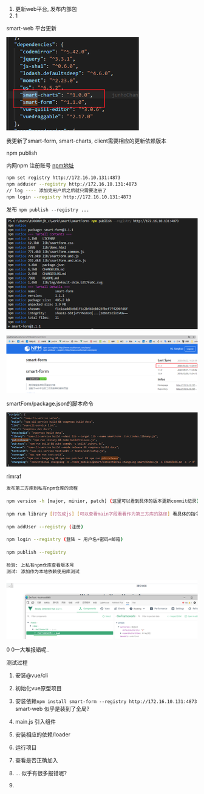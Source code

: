 1. 更新web平台, 发布内部包
2. 1



smart-web 平台更新

![image-20200622141623089](./imgs/image-20200622141623089.png)

我更新了smart-form, smart-charts, client需要相应的更新依赖版本

npm publish

内网npm 注册账号 [npm地址](http://www.southsmart.com/npm/#/)

```bash
npm set registry http://172.16.10.131:4873
npm adduser --registry http://172.16.10.131:4873 
// log ---- 添加完用户后之后就只需要注册了
npm login --registry http://172.16.10.131:4873 
```



发布 `npm publish --registry ...`

![image-20200622162031265](./imgs/image-20200622162031265.png)

![image-20200622162135909](./imgs/image-20200622162135909.png)

 



smartFom/package.json的脚本命令

![image-20200622163926571](./imgs/image-20200622163926571.png)



rimraf 



```bash
发布第三方库到私有npm仓库的流程

npm version -h [major, minior, patch] (这里可以看到具体的版本更新commit纪录)

npm run library [打包成js] [可以查看main字段看看作为第三方库的路径] 看具体的指令, 看输出的文件

npm addUser --registry (注册)

npm login --registry (登陆 ~ 用户名+密码+邮箱)

npm publish --registry

检验: 上私有npm仓库查看版本号
测试: 添加作为本地依赖使用库测试
```



![image-20200623104644745](./imgs/image-20200623104644745.png)



 0 0一大堆报错呢..

测试过程

1. 安装@vue/cli
2. 初始化vue原型项目
3. 安装依赖`npm install smart-form --registry http://172.16.10.131:4873` smart-web 似乎是装到了全局?

4. main.js 引入组件
5. 安装相应的依赖/loader
6. 运行项目
7. 查看是否正确加入
8. ... 似乎有很多报错呢?
9. 
